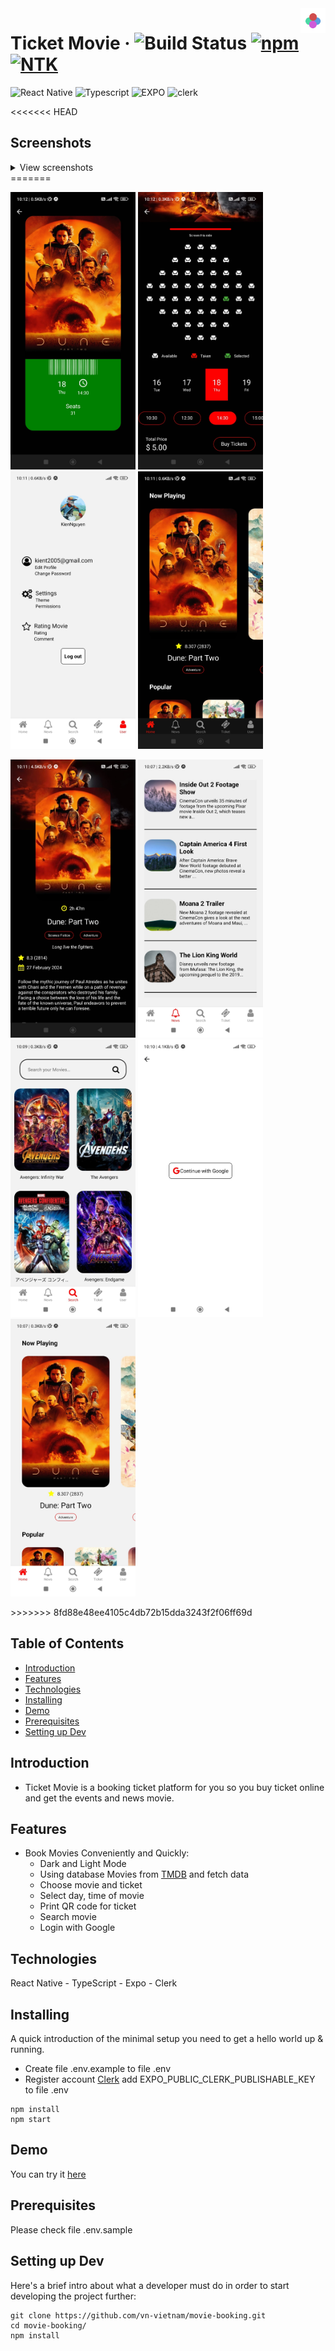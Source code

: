 <img src="./assets/images/adaptive-icon.png" width="40px" alt="Logo" align="right">

# Ticket Movie &middot; ![Build Status](https://img.shields.io/badge/build-passing-brightgreen) [![npm](https://img.shields.io/npm/v/npm.svg?style=flat-square)](https://www.npmjs.com/package/npm) [![NTK](https://img.shields.io/badge/NTK-welcome-brightgreen.svg?style=flat-square)](https://github.com/vn-vietnam)

![React Native](https://img.shields.io/badge/ReactNative-brown?logo=react)
![Typescript](https://img.shields.io/badge/TypeScirpt-green?logo=typescript)
![EXPO](https://img.shields.io/badge/expo-red?logo=expo)
![clerk](https://img.shields.io/badge/Clerk-black?logo=clerk)

<!-- ![Background Image](./assets/images/screens/1.jpg) -->
<<<<<<< HEAD

## Screenshots

<details>
	<summary>View screenshots</summary>
<p align="left">
  <img src="./assets/images/screens/1.jpg" width="200"  />
  <img src="./assets/images/screens/2.jpg" width="200"  />
  <img src="./assets/images/screens/3.jpg" width="200"  />
  <img src="./assets/images/screens/4.jpg" width="200"  />
  <img src="./assets/images/screens/5.jpg" width="200"  />
  <img src="./assets/images/screens/6.jpg" width="200"  />
  <img src="./assets/images/screens/6.jpg" width="200"  />
  <img src="./assets/images/screens/7.jpg" width="200"  />
  <img src="./assets/images/screens/8.jpg" width="200"  />
  <img src="./assets/images/screens/9.jpg" width="200"  />
</p>
</details>
=======
<p float="left">
<img src="./assets/images/screens/1.jpg" width="200px" alt="Logo" >
<img src="./assets/images/screens/2.jpg" width="200px" alt="Logo" >
<img src="./assets/images/screens/3.jpg" width="200px" alt="Logo" >
<img src="./assets/images/screens/4.jpg" width="200px" alt="Logo" >
</p>
<p float="left">
<img src="./assets/images/screens/5.jpg" width="200px" alt="Logo" >
<img src="./assets/images/screens/6.jpg" width="200px" alt="Logo" >
<img src="./assets/images/screens/7.jpg" width="200px" alt="Logo" >
<img src="./assets/images/screens/8.jpg" width="200px" alt="Logo" >
<img src="./assets/images/screens/9.jpg" width="200px" alt="Logo" >
</p>
>>>>>>> 8fd88e48ee4105c4db72b15dda3243f2f06ff69d

## Table of Contents

- [Introduction](#Introduction)
- [Features](#Features)
- [Technologies](#Technologies)
- [Installing](#Installing)
- [Demo](#Demo)
- [Prerequisites](#Prerequisites)
- [Setting up Dev](#Setting-up-Dev)

## Introduction

- Ticket Movie is a booking ticket platform for you so you buy ticket online and get the events and news movie.

## Features

- Book Movies Conveniently and Quickly:
  - Dark and Light Mode
  - Using database Movies from [TMDB](https://www.themoviedb.org) and fetch data
  - Choose movie and ticket
  - Select day, time of movie
  - Print QR code for ticket
  - Search movie
  - Login with Google

## Technologies

React Native - TypeScript - Expo - Clerk

## Installing

A quick introduction of the minimal setup you need to get a hello world up &
running.

- Create file .env.example to file .env
- Register account [Clerk](https://clerk.com) add EXPO_PUBLIC_CLERK_PUBLISHABLE_KEY to file .env

```shell
npm install
npm start
```

## Demo

You can try it [here](https://expo.dev/preview/update?message=update&updateRuntimeVersion=1.0.0&createdAt=2024-04-16T04%3A19%3A18.321Z&slug=exp&projectId=d2961c41-5aab-4f9c-bbb3-e3e1eb597e25&group=32f5aadc-b9fb-44ee-bc33-1df1499f4bae)

## Prerequisites

Please check file .env.sample

## Setting up Dev

Here's a brief intro about what a developer must do in order to start developing
the project further:

```shell
git clone https://github.com/vn-vietnam/movie-booking.git
cd movie-booking/
npm install
```
